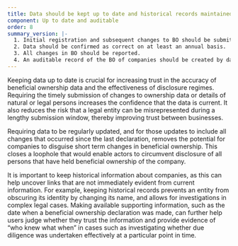 ```yaml
---
title: Data should be kept up to date and historical records maintained
component: Up to date and auditable
order: 8
summary_version: |-
  1. Initial registration and subsequent changes to BO should be submitted in a timely manner, with information updated within a short, defined time period after changes occur.
  2. Data should be confirmed as correct on at least an annual basis.
  3. All changes in BO should be reported.
  4. An auditable record of the BO of companies should be created by dating declarations and storing historical records, including for dormant and dissolved companies.
---
```


Keeping data up to date is crucial for increasing trust in the accuracy of beneficial ownership data and the effectiveness of disclosure regimes. Requiring the timely submission of changes to ownership data or details of natural or legal persons increases the confidence that the data is current. It also reduces the risk that a legal entity can be misrepresented during a lengthy submission window, thereby improving trust between businesses.

Requiring data to be regularly updated, and for those updates to include all changes that occurred since the last declaration, removes the potential for companies to disguise short term changes in beneficial ownership. This closes a loophole that would enable actors to circumvent disclosure of all persons that have held beneficial ownership of the company.

It is important to keep historical information about companies, as this can help uncover links that are not immediately evident from current information. For example, keeping historical records prevents an entity from obscuring its identity by changing its name, and allows for investigations in complex legal cases. Making available supporting information, such as the date when a beneficial ownership declaration was made, can further help users judge whether they trust the information and provide evidence of “who knew what when” in cases such as investigating whether due diligence was undertaken effectively at a particular point in time.
